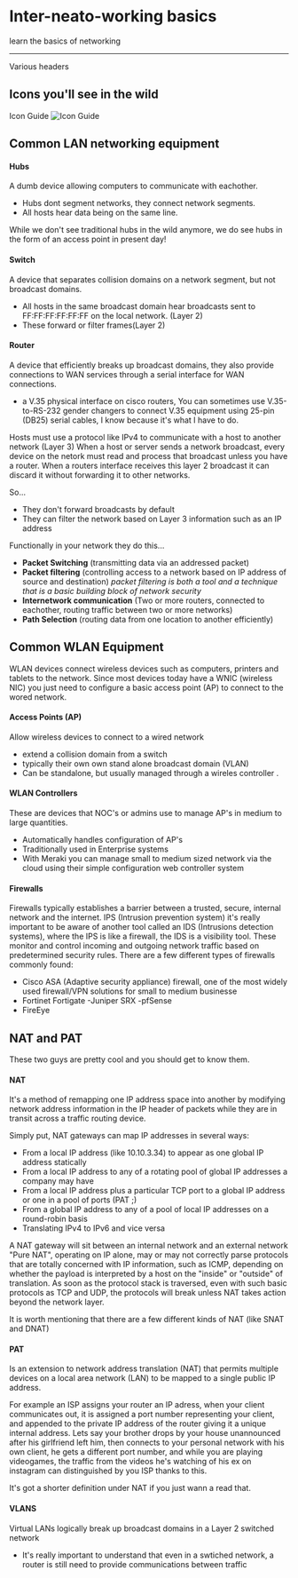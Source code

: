 
# Inter-neato-working basics
learn the basics of networking

---

Various headers

Icons you'll see in the wild
-

Icon Guide
![Icon Guide](http://www.conceptdraw.com/How-To-Guide/picture/Cisco-switches-and-hubs-Design-elements.png)

Common LAN networking equipment
-

#### Hubs

A dumb device allowing computers to communicate with eachother.  
* Hubs dont segment networks, they connect network segments. 
* All hosts hear data being on the same line. 

While we don't see traditional hubs in the wild anymore, we do see hubs in the form of an access point in present day!

#### Switch

A device that separates collision domains on a network segment, but not broadcast domains. 

* All hosts in the same broadcast domain hear broadcasts sent to FF:FF:FF:FF:FF:FF on the local network. (Layer 2) 
* These forward or filter frames(Layer 2)

#### Router
A device that efficiently breaks up broadcast domains, they also provide connections to WAN services through a serial interface for WAN connections.
* a V.35 physical interface on cisco routers, You can sometimes use V.35-to-RS-232 gender changers to connect V.35 equipment using 25-pin (DB25) serial cables, I know because it's what I have to do.

Hosts must use a protocol like IPv4 to communicate with a host to another network (Layer 3) When a host or server sends a network broadcast, every device on the netork must read and process that broadcast unless you have a router. When a routers interface receives this layer 2 broadcast it can discard it without forwarding it to other networks.

So...
* They don't forward broadcasts by default
* They can filter the network based on Layer 3 information such as an IP address

Functionally in your network they do this...
* **Packet Switching** (transmitting data via an addressed packet)
* **Packet filtering** (controlling access to a network based on IP address of source and destination) *packet filtering is both a tool and a technique that is a basic building block of network security*
* **Internetwork communication** (Two or more routers, connected to eachother, routing traffic between two or more networks)
* **Path Selection** (routing data from one location to another efficiently)

Common WLAN Equipment
-
WLAN devices connect wireless devices such as computers, printers and tablets to the network. Since most devices today have a WNIC (wireless NIC) you just need to configure a basic access point (AP) to connect to the wored network.

#### Access Points (AP)
Allow wireless devices to connect to a wired network
- extend a collision domain from a switch
- typically their own own stand alone broadcast domain (VLAN)
- Can be standalone, but usually managed through a wireles controller .

#### WLAN Controllers
These are devices that NOC's or admins use to manage AP's in medium to large quantities.
- Automatically handles configuration of AP's
- Traditionally used in Enterprise systems
- With Meraki you can manage small to medium sized network via the cloud using their simple configuration web controller system

#### Firewalls
 Firewalls typically establishes a barrier between a trusted, secure, internal network and the internet.  IPS (Intrusion prevention system) it's really important to be aware of another tool called an IDS (Intrusions detection systems), where the IPS is like a firewall, the IDS is a visibility tool. These monitor and control incoming and outgoing network traffic based on predetermined security rules. There are a few different types of firewalls commonly found:
 
 - Cisco ASA (Adaptive security appliance) firewall, one of the most widely used firewall/VPN solutions for small to medium businesse
 - Fortinet Fortigate
 -Juniper SRX
 -pfSense
 - FireEye

NAT and PAT
-
These two guys are pretty cool and you should get to know them.


#### NAT
It's a method of remapping one IP address space into another by modifying network address information in the IP header of packets while they are in transit across a traffic routing device.

Simply put, NAT gateways can map IP addresses in several ways:

- From a local IP address (like 10.10.3.34) to appear as one global IP address statically
- From a local IP address to any of a rotating pool of global IP addresses a company may have
- From a local IP address plus a particular TCP port to a global IP address or one in a pool of ports (PAT ;) 
- From a global IP address to any of a pool of local IP addresses on a round-robin basis
- Translating IPv4 to IPv6 and vice versa


A NAT gateway will sit between an internal network and an external network
"Pure NAT", operating on IP alone, may or may not correctly parse protocols that are totally concerned with IP information, such as ICMP, depending on whether the payload is interpreted by a host on the "inside" or "outside" of translation. As soon as the protocol stack is traversed, even with such basic protocols as TCP and UDP, the protocols will break unless NAT takes action beyond the network layer. 

It is worth mentioning that there are a few different kinds of NAT (like SNAT and DNAT)

#### PAT

Is an extension to network address translation (NAT) that permits multiple devices on a local area network (LAN) to be mapped to a single public IP address. 

For example an ISP assigns your router an IP adress, when your client communicates out, it is assigned a port number representing your client, and appended to the private IP address of the router giving it a unique internal address. Lets say your brother drops by your house unannounced after his girlfriend left him, then connects to your personal network with his own client, he gets a different port number, and while you are playing videogames, the traffic from the videos he's watching of his ex on instagram can distinguished by you ISP thanks to this.

It's got a shorter definition under NAT if you just wann a read that.

#### VLANS

Virtual LANs logically break up broadcast domains in a Layer 2 switched network
 - It's really important to understand that even in a swtiched network, a router is still need to provide communications between traffic

